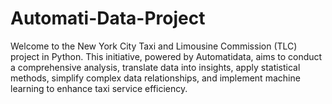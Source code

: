 # Automati-Data-Project
Welcome to the New York City Taxi and Limousine Commission (TLC) project in Python. This initiative, powered by Automatidata, aims to conduct a comprehensive analysis, translate data into insights, apply statistical methods, simplify complex data relationships, and implement machine learning to enhance taxi service efficiency.
